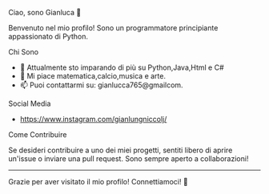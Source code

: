  Ciao, sono Gianluca  👋

Benvenuto nel mio profilo! Sono un programmatore principiante appassionato di Python.

 Chi Sono

- 🌱 Attualmente sto imparando di più su Python,Java,Html e C#
- 🎨 Mi piace matematica,calcio,musica e arte.
- 📫 Puoi contattarmi su: gianlucca765@gmailcom.

 Social Media

- [https://www.instagram.com/gianlungniccolj/ ](https://img.shields.io/badge/Instagram-8a3ab3?style=for-the-badge&logo=instagram&logoColor=white)

 Come Contribuire

Se desideri contribuire a uno dei miei progetti, sentiti libero di aprire un'issue o inviare una pull request. Sono sempre aperto a collaborazioni!

---

Grazie per aver visitato il mio profilo! Connettiamoci! 🚀
